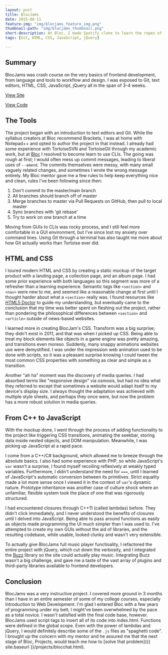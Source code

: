 ```yaml
---
layout: post
title: BlocJams
date: 2015-08-11
feature-img: "img/blocjams_feature_img.png"
thumbnail-path: "img/blocjams_thumbnail.png"
short-description: At Bloc, I made Spotify clone to learn the ropes of frontend development.
tags: [Git, HTML, CSS, JavaScript, jQuery]

---
```

## Summary
BlocJams was crash course on the very basics of frontend development, from language and tools to workflow and design. I was exposed to Git, text editors, HTML, CSS, JavaScript, jQuery all in the span of 3-4 weeks.

[View Site](http://kusera.github.io/bloc-jams/)

[View Code](https://github.com/kusera/bloc-jams)

## The Tools
The project began with an introduction to text editors and Git. While the syllabus creators at Bloc recommend Brackets, I was at home with Notepad++ and opted to author the project in that instead. I already had some experience with TortoiseSVN and TortoiseGit through my academic work, but at [Bloc](https://www.bloc.io) I resolved to become learn to use CLIs. The going was rough at first; I would often mess up commit messages, leading to liberal uses of `--amend`. The commits themselves were messy, with many small vaguely related changes, and sometimes I wrote the wrong message entirely. My Bloc mentor gave me a few rules to help keep everything nice and clean, rules I've been following since then:

1. Don't commit to the master/main branch
2. All branches should branch off of master
3. Merge branches to master via Pull Requests on GitHub, then pull to local master
4. Sync branches with 'git rebase'
5. Try to work on one branch at a time

Moving from GUIs to CLIs was rocky process, and I still feel more comfortable in a GUI environment, but I've since lost my anxiety over command lines. Using Git through a terminal has also taught me more about how Git actually works than Tortoise ever did.

## HTML and CSS
I toured modern HTML and CSS by creating a static mockup of the target product with a landing page, a collection page, and an album page. I had some prior experience with both languages so this segment was more of a refresher than a learning experience. Semantic tags like ``<section>`` and `<nav>` were new to me, and seemed like a reasonable change at first until I thought harder about what a `<section>` really was. I found resources like [HTML5 Doctor](http://html5doctor.com/lets-talk-about-semantics/) to guide my understanding, but eventually came to the conclusion that my time was better spent on fleshing out the project, rather than pondering the philosophical differences between `<section>` and `<article>` outside of news-based websites.

I learned more in creating BlocJam's CSS. Transform was a big surprise; they didn't exist in 2011, and that was when I picked up CSS. Being able to treat my block elements like objects in a game engine was pretty amazing, and transitions even moreso. Suddenly, many snappy animations websites use were demystified. I was under the impression web animation used to be done with scripts, so it was a pleasant surprise knowing I could tween the most common CSS properties with something as clear and simple as a transition.

Another "ah ha" moment was the discovery of media queries. I had absorbed terms like "responsive design" via osmosis, but had no idea what they referred to except that sometimes a website would adapt itself to my device's display size. I always thought the adaptation was achieved with multiple style sheets, and perhaps they once were, but now the problem has a more robust solution in media queries.

## From C++ to JavaScript
With the mockup done, I went through the process of adding functionality to the project like triggering CSS transitions, animating the seekbar, storing data inside nested objects, and DOM manipulation. Meanwhile, I was picking up JavaScript at a rapid pace.

I come from a C++/C# background, which allowed me to breeze through the absolute basics. I also had some experience with PHP, so while JavaScript's `var` wasn't a surprise, I found myself recoiling reflexively at weakly typed variables. Furthermore, I didn't understand the need for `===`, until I learned of JavaScript's automatic conversion between its primitives. Strict equality made a lot more sense once I viewed it in the context of `var`'s dynamic nature. Prototype inheritance was another case of culture shock where an unfamiliar, flexible system took the place of one that was rigorously structured.

I had encountered closures through C++11 (called lambdas) before. They didn't click immediately, and I never understood the benefits of closures until I delved into JavaScript. Being able to pass around functions as easily as objects made programming the UI much simpler than I was used to. I've attempted to create my own GUIs without the aid of libraries, and the resulting codebase, while usable, looked clunky and wasn't very extensible.

To actually give BlocJams full music player functioality, I refactored the entire project with jQuery, which cut down the verbosity, and I integrated the [Buzz](http://buzz.jaysalvat.com/) library so the site could actually play music. Integrating Buzz wasn't a big challenge, and gave me a taste of the vast array of plugins and third-party libraries available to frontend developers.

## Conclusion
BlocJams was a very instructive project. I covered more ground in 3 months than I have in an entire semester of some of my college courses, especially Introduction to Web Development. I'm glad I entered Bloc with a few years of programming under my belt; I might've been overwhelmed by the pace as a total novice. I wasn't satisfied with the final code base, however. BlocJams used script tags to insert all of its code into index.html. Functions were defined in the global scope. Even with the power of lambdas and jQuery, I would definitely describe some of the `.js` files as "spaghetti code". I brought up the concern with my mentor and he assured me that the next stage of Bloc, Projects, would teach me how to [solve that problem]({{ site.baseurl }}/projects/blocchat.html).
